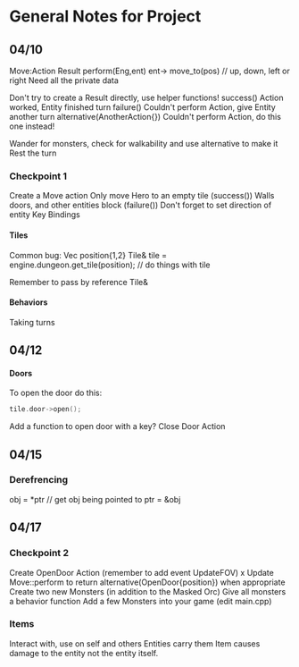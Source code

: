 # General Notes for Project
## 04/10
Move:Action
    Result perform(Eng,ent)
        ent-> move_to(pos) // up, down, left or right
Need all the private data

Don't try to create a Result directly, use helper functions!
success()
    Action worked, Entity finished turn
failure()
    Couldn't perform Action, give Entity another turn
alternative(AnotherAction{})
    Couldn't perform Action, do this one instead!

Wander for monsters, check for walkability and use alternative to make it Rest the turn

### Checkpoint 1
Create a Move action
Only move Hero to an empty tile
(success())
Walls doors, and other entities block
(failure())
Don't forget to set direction of entity
Key Bindings

#### Tiles
Common bug:
Vec position{1,2}
Tile& tile = engine.dungeon.get_tile(position);
// do things with tile

Remember to pass by reference Tile&

#### Behaviors
Taking turns 

## 04/12
#### Doors
To open the door do this:
```c++
tile.door->open();
```
Add a function to open door with a key?
Close Door Action

## 04/15
### Derefrencing
obj = *ptr // get obj being pointed to
ptr = &obj

## 04/17
### Checkpoint 2
Create OpenDoor Action (remember to add event
UpdateFOV) </n> x
Update Move::perform to return
alternative(OpenDoor{position}) when
appropriate </n>
Create two new Monsters (in addition to the
Masked Orc) </n>
Give all monsters a behavior function </n>
Add a few Monsters into your game (edit
main.cpp) </n>

### Items
Interact with, use on self and others </n>
Entities carry them </n>
Item causes damage to the entity not the entity itself.
